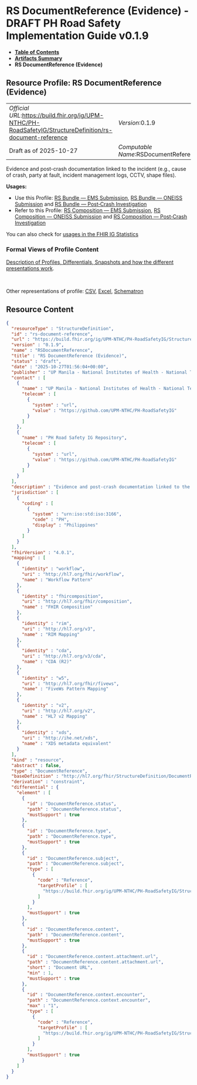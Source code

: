 # RS DocumentReference (Evidence) - DRAFT PH Road Safety Implementation Guide v0.1.9

* [**Table of Contents**](toc.md)
* [**Artifacts Summary**](artifacts.md)
* **RS DocumentReference (Evidence)**

## Resource Profile: RS DocumentReference (Evidence) 

| | |
| :--- | :--- |
| *Official URL*:https://build.fhir.org/ig/UPM-NTHC/PH-RoadSafetyIG/StructureDefinition/rs-document-reference | *Version*:0.1.9 |
| Draft as of 2025-10-27 | *Computable Name*:RSDocumentReference |

 
Evidence and post-crash documentation linked to the incident (e.g., cause of crash, party at fault, incident management logs, CCTV, shape files). 

**Usages:**

* Use this Profile: [RS Bundle — EMS Submission](StructureDefinition-rs-bundle-ems.md), [RS Bundle — ONEISS Submission](StructureDefinition-rs-bundle-oneiss.md) and [RS Bundle — Post‑Crash Investigation](StructureDefinition-rs-bundle-postcrash.md)
* Refer to this Profile: [RS Composition — EMS Submission](StructureDefinition-rs-composition-ems.md), [RS Composition — ONEISS Submission](StructureDefinition-rs-composition-oneiss.md) and [RS Composition — Post‑Crash Investigation](StructureDefinition-rs-composition-postcrash.md)

You can also check for [usages in the FHIR IG Statistics](https://packages2.fhir.org/xig/example.fhir.ph.roadsafety|current/StructureDefinition/rs-document-reference)

### Formal Views of Profile Content

 [Description of Profiles, Differentials, Snapshots and how the different presentations work](http://build.fhir.org/ig/FHIR/ig-guidance/readingIgs.html#structure-definitions). 

 

Other representations of profile: [CSV](StructureDefinition-rs-document-reference.csv), [Excel](StructureDefinition-rs-document-reference.xlsx), [Schematron](StructureDefinition-rs-document-reference.sch) 



## Resource Content

```json
{
  "resourceType" : "StructureDefinition",
  "id" : "rs-document-reference",
  "url" : "https://build.fhir.org/ig/UPM-NTHC/PH-RoadSafetyIG/StructureDefinition/rs-document-reference",
  "version" : "0.1.9",
  "name" : "RSDocumentReference",
  "title" : "RS DocumentReference (Evidence)",
  "status" : "draft",
  "date" : "2025-10-27T01:56:04+00:00",
  "publisher" : "UP Manila - National Institutes of Health - National Telehealth Center",
  "contact" : [
    {
      "name" : "UP Manila - National Institutes of Health - National Telehealth Center",
      "telecom" : [
        {
          "system" : "url",
          "value" : "https://github.com/UPM-NTHC/PH-RoadSafetyIG"
        }
      ]
    },
    {
      "name" : "PH Road Safety IG Repository",
      "telecom" : [
        {
          "system" : "url",
          "value" : "https://github.com/UPM-NTHC/PH-RoadSafetyIG"
        }
      ]
    }
  ],
  "description" : "Evidence and post-crash documentation linked to the incident (e.g., cause of crash, party at fault, incident management logs, CCTV, shape files).",
  "jurisdiction" : [
    {
      "coding" : [
        {
          "system" : "urn:iso:std:iso:3166",
          "code" : "PH",
          "display" : "Philippines"
        }
      ]
    }
  ],
  "fhirVersion" : "4.0.1",
  "mapping" : [
    {
      "identity" : "workflow",
      "uri" : "http://hl7.org/fhir/workflow",
      "name" : "Workflow Pattern"
    },
    {
      "identity" : "fhircomposition",
      "uri" : "http://hl7.org/fhir/composition",
      "name" : "FHIR Composition"
    },
    {
      "identity" : "rim",
      "uri" : "http://hl7.org/v3",
      "name" : "RIM Mapping"
    },
    {
      "identity" : "cda",
      "uri" : "http://hl7.org/v3/cda",
      "name" : "CDA (R2)"
    },
    {
      "identity" : "w5",
      "uri" : "http://hl7.org/fhir/fivews",
      "name" : "FiveWs Pattern Mapping"
    },
    {
      "identity" : "v2",
      "uri" : "http://hl7.org/v2",
      "name" : "HL7 v2 Mapping"
    },
    {
      "identity" : "xds",
      "uri" : "http://ihe.net/xds",
      "name" : "XDS metadata equivalent"
    }
  ],
  "kind" : "resource",
  "abstract" : false,
  "type" : "DocumentReference",
  "baseDefinition" : "http://hl7.org/fhir/StructureDefinition/DocumentReference",
  "derivation" : "constraint",
  "differential" : {
    "element" : [
      {
        "id" : "DocumentReference.status",
        "path" : "DocumentReference.status",
        "mustSupport" : true
      },
      {
        "id" : "DocumentReference.type",
        "path" : "DocumentReference.type",
        "mustSupport" : true
      },
      {
        "id" : "DocumentReference.subject",
        "path" : "DocumentReference.subject",
        "type" : [
          {
            "code" : "Reference",
            "targetProfile" : [
              "https://build.fhir.org/ig/UPM-NTHC/PH-RoadSafetyIG/StructureDefinition/rs-patient"
            ]
          }
        ],
        "mustSupport" : true
      },
      {
        "id" : "DocumentReference.content",
        "path" : "DocumentReference.content",
        "mustSupport" : true
      },
      {
        "id" : "DocumentReference.content.attachment.url",
        "path" : "DocumentReference.content.attachment.url",
        "short" : "Document URL",
        "min" : 1,
        "mustSupport" : true
      },
      {
        "id" : "DocumentReference.context.encounter",
        "path" : "DocumentReference.context.encounter",
        "max" : "1",
        "type" : [
          {
            "code" : "Reference",
            "targetProfile" : [
              "https://build.fhir.org/ig/UPM-NTHC/PH-RoadSafetyIG/StructureDefinition/rs-encounter"
            ]
          }
        ],
        "mustSupport" : true
      }
    ]
  }
}

```
